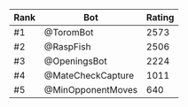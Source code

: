 Rank|Bot|Rating
---|---|---
#1|@ToromBot|2573
#2|@RaspFish|2506
#3|@OpeningsBot|2224
#4|@MateCheckCapture|1011
#5|@MinOpponentMoves|640
